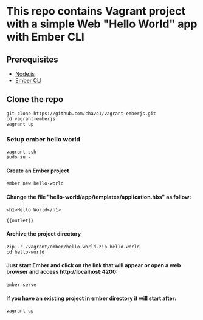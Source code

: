 # This repo contains Vagrant project with a simple Web "Hello World" app with Ember CLI

## Prerequisites

- [Node.js](https://nodejs.org/en/)
- [Ember CLI](https://ember-cli.com/)

## Clone the repo
```
git clone https://github.com/chavo1/vagrant-emberjs.git
cd vagrant-emberjs
vagrant up
```
### Setup ember hello world

```
vagrant ssh
sudo su -
```
#### Create an Ember project
```
ember new hello-world
```
#### Change the file "hello-world/app/templates/application.hbs" as follow:
```
<h1>Hello World</h1>

{{outlet}}
```
#### Archive the project directory
```
zip -r /vagrant/ember/hello-world.zip hello-world
cd hello-world
```
#### Just start Ember and click on the link that will appear or open a web browser and access http://localhost:4200:
```
ember serve
```
#### If you have an existing project in ember directory it will start after:
```
vagrant up
```
